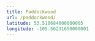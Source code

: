```yaml
---
title: Paddockwood
url: /paddockwood/
latitude: 53.510684600000005
longitude: -105.56231650000001
---
```

